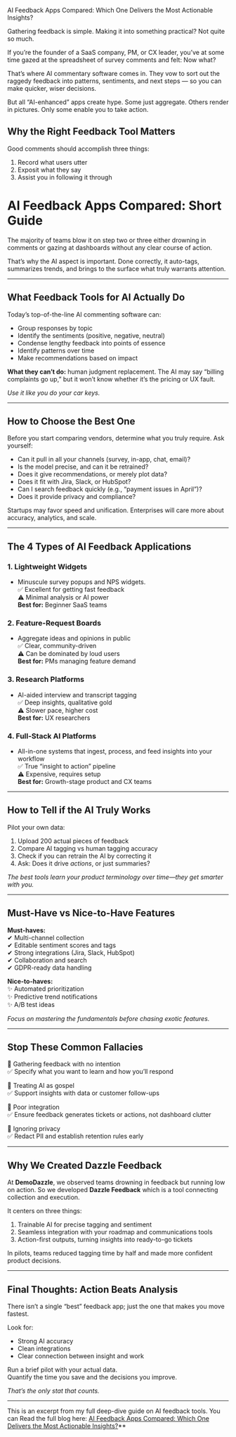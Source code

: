 AI Feedback Apps Compared: Which One Delivers the Most Actionable Insights?

Gathering feedback is simple.
Making it into something practical? Not quite so much.

If you’re the founder of a SaaS company, PM, or CX leader, you’ve at some time gazed at the spreadsheet of survey comments and felt: Now what?

That’s where AI commentary software comes in. They vow to sort out the raggedy feedback into patterns, sentiments, and next steps — so you can make quicker, wiser decisions.

But all “AI-enhanced” apps create hype. Some just aggregate. Others render in pictures. Only some enable you to take action.

## Why the Right Feedback Tool Matters

Good comments should accomplish three things:

1. Record what users utter
2. Exposit what they say
3. Assist you in following it through

# AI Feedback Apps Compared: Short Guide

The majority of teams blow it on step two or three either drowning in comments or gazing at dashboards without any clear course of action.

That’s why the AI aspect is important. Done correctly, it auto-tags, summarizes trends, and brings to the surface what truly warrants attention.

---

## What Feedback Tools for AI Actually Do

Today’s top-of-the-line AI commenting software can:

- Group responses by topic  
- Identify the sentiments (positive, negative, neutral)  
- Condense lengthy feedback into points of essence  
- Identify patterns over time  
- Make recommendations based on impact  

**What they can’t do:** human judgment replacement. The AI may say “billing complaints go up,” but it won’t know whether it’s the pricing or UX fault.  

*Use it like you do your car keys.*

---

## How to Choose the Best One

Before you start comparing vendors, determine what you truly require. Ask yourself:

- Can it pull in all your channels (survey, in-app, chat, email)?  
- Is the model precise, and can it be retrained?  
- Does it give recommendations, or merely plot data?  
- Does it fit with Jira, Slack, or HubSpot?  
- Can I search feedback quickly (e.g., “payment issues in April”)?  
- Does it provide privacy and compliance?  

Startups may favor speed and unification. Enterprises will care more about accuracy, analytics, and scale.

---

## The 4 Types of AI Feedback Applications

### **1. Lightweight Widgets**
- Minuscule survey popups and NPS widgets.  
✅ Excellent for getting fast feedback  
⚠️ Minimal analysis or AI power  
**Best for:** Beginner SaaS teams

### **2. Feature-Request Boards**
- Aggregate ideas and opinions in public  
✅ Clear, community-driven  
⚠️ Can be dominated by loud users  
**Best for:** PMs managing feature demand

### **3. Research Platforms**
- AI-aided interview and transcript tagging  
✅ Deep insights, qualitative gold  
⚠️ Slower pace, higher cost  
**Best for:** UX researchers

### **4. Full-Stack AI Platforms**
- All-in-one systems that ingest, process, and feed insights into your workflow  
✅ True “insight to action” pipeline  
⚠️ Expensive, requires setup  
**Best for:** Growth-stage product and CX teams

---

## How to Tell if the AI Truly Works

Pilot your own data:

1. Upload 200 actual pieces of feedback  
2. Compare AI tagging vs human tagging accuracy  
3. Check if you can retrain the AI by correcting it  
4. Ask: Does it drive *actions*, or just summaries?  

*The best tools learn your product terminology over time—they get smarter with you.*

---

## Must-Have vs Nice-to-Have Features

**Must-haves:**  
✔ Multi-channel collection  
✔ Editable sentiment scores and tags  
✔ Strong integrations (Jira, Slack, HubSpot)  
✔ Collaboration and search  
✔ GDPR-ready data handling  

**Nice-to-haves:**  
✨ Automated prioritization  
✨ Predictive trend notifications  
✨ A/B test ideas  

*Focus on mastering the fundamentals before chasing exotic features.*

---

## Stop These Common Fallacies

🚫 Gathering feedback with no intention  
✅ Specify what you want to learn and how you’ll respond  

🚫 Treating AI as gospel  
✅ Support insights with data or customer follow-ups  

🚫 Poor integration  
✅ Ensure feedback generates tickets or actions, not dashboard clutter  

🚫 Ignoring privacy  
✅ Redact PII and establish retention rules early  

---

## Why We Created Dazzle Feedback

At **DemoDazzle**, we observed teams drowning in feedback but running low on action. So we developed **Dazzle Feedback** which is a tool connecting collection and execution.

It centers on three things:

1. Trainable AI for precise tagging and sentiment  
2. Seamless integration with your roadmap and communications tools  
3. Action-first outputs, turning insights into ready-to-go tickets  

In pilots, teams reduced tagging time by half and made more confident product decisions.

---

## Final Thoughts: Action Beats Analysis

There isn’t a single “best” feedback app; just the one that makes you move fastest.  

Look for:  
- Strong AI accuracy  
- Clean integrations  
- Clear connection between insight and work  

Run a brief pilot with your actual data.  
Quantify the time you save and the decisions you improve.  

*That’s the only stat that counts.*

---


This is an excerpt from my full deep-dive guide on AI feedback tools. You can Read the full blog here: <a href="https://demodazzle.com/blog/ai-feedback-apps">AI Feedback Apps Compared: Which One Delivers the Most Actionable Insights?</a>**
